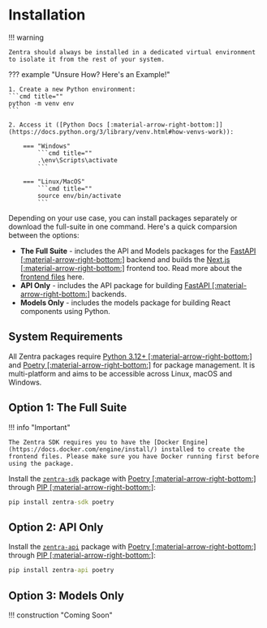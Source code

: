 # Installation

!!! warning

    Zentra should always be installed in a dedicated virtual environment to isolate it from the rest of your system. 

??? example "Unsure How? Here's an Example!"

    1. Create a new Python environment:
    ```cmd title=""
    python -m venv env
    ```

    2. Access it ([Python Docs [:material-arrow-right-bottom:]](https://docs.python.org/3/library/venv.html#how-venvs-work)):

        === "Windows"
            ```cmd title=""
            .\env\Scripts\activate
            ```
        
        === "Linux/MacOS"
            ```cmd title=""
            source env/bin/activate
            ```

Depending on your use case, you can install packages separately or download the full-suite in one command. Here's a quick comparsion between the options:

- __The Full Suite__ - includes the API and Models packages for the [FastAPI [:material-arrow-right-bottom:]](https://fastapi.tiangolo.com/) backend and builds the [Next.js [:material-arrow-right-bottom:]](https://nextjs.org/) frontend too. Read more about the [frontend files](/starting/files/nextjs) here.
- __API Only__ - includes the API package for building [FastAPI [:material-arrow-right-bottom:]](https://fastapi.tiangolo.com/) backends.
- __Models Only__ - includes the models package for building React components using Python.

## System Requirements

All Zentra packages require [Python 3.12+ [:material-arrow-right-bottom:]](https://www.python.org/) and [Poetry [:material-arrow-right-bottom:]](https://python-poetry.org/) for package management. It is multi-platform and aims to be accessible across Linux, macOS and Windows.

## Option 1: The Full Suite

!!! info "Important"

    The Zentra SDK requires you to have the [Docker Engine](https://docs.docker.com/engine/install/) installed to create the frontend files. Please make sure you have Docker running first before using the package.

Install the [`zentra-sdk`](#) package with [Poetry [:material-arrow-right-bottom:]](https://python-poetry.org/) through [PIP [:material-arrow-right-bottom:]](https://pypi.org/project/zentra-sdk/):

```cmd title=""
pip install zentra-sdk poetry
```

## Option 2: API Only

Install the [`zentra-api`](#) package with [Poetry [:material-arrow-right-bottom:]](https://python-poetry.org/) through [PIP [:material-arrow-right-bottom:]](https://pypi.org/project/zentra-api/):

```cmd title=""
pip install zentra-api poetry
```

## Option 3: Models Only

!!! construction "Coming Soon"
